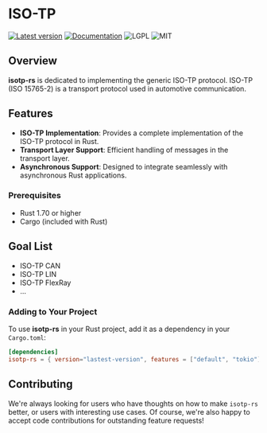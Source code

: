# ISO-TP

[![Latest version](https://img.shields.io/crates/v/isotp-rs.svg)](https://crates.io/crates/isotp-rs)
[![Documentation](https://docs.rs/bleasy/badge.svg)](https://docs.rs/isotp-rs)
![LGPL](https://img.shields.io/badge/license-LGPL-green.svg)
![MIT](https://img.shields.io/badge/license-MIT-yellow.svg)

## Overview

**isotp-rs** is dedicated to implementing the generic ISO-TP protocol. ISO-TP (ISO 15765-2) is a transport protocol used in automotive communication.

## Features

- **ISO-TP Implementation**: Provides a complete implementation of the ISO-TP protocol in Rust.
- **Transport Layer Support**: Efficient handling of messages in the transport layer.
- **Asynchronous Support**: Designed to integrate seamlessly with asynchronous Rust applications.

### Prerequisites

- Rust 1.70 or higher
- Cargo (included with Rust)

## Goal List
- ISO-TP CAN
- ISO-TP LIN
- ISO-TP FlexRay
- ...

### Adding to Your Project

To use **isotp-rs** in your Rust project, add it as a dependency in your `Cargo.toml`:

```toml
[dependencies]
isotp-rs = { version="lastest-version", features = ["default", "tokio"] }
```

## Contributing

We're always looking for users who have thoughts on how to make `isotp-rs` better, or users with
interesting use cases.  Of course, we're also happy to accept code contributions for outstanding
feature requests!
